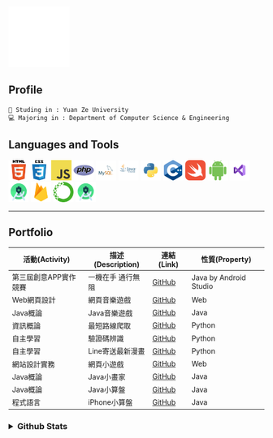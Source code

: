 ![gif from nerdy.dev](https://github.com/axuy312/axuy312/blob/main/hi.gif)  

## Profile 
    🏫 Studing in : Yuan Ze University
    💻 Majoring in : Department of Computer Science & Engineering
    
## Languages and Tools
<img height="40" width="40" src="https://github.com/axuy312/axuy312/blob/main/icon/html.png" /><img height="40" width="40" src="https://github.com/axuy312/axuy312/blob/main/icon/css.png" />
<img height="40" width="40" src="https://github.com/axuy312/axuy312/blob/main/icon/javascript.png" /> 
<img height="40" width="40" src="https://github.com/axuy312/axuy312/blob/main/icon/php.png" /> 
<img height="40" width="40" src="https://github.com/axuy312/axuy312/blob/main/icon/mysql.png" /> 
<img height="40" width="40" src="https://github.com/axuy312/axuy312/blob/main/icon/java.png" /> 
<img height="40" width="40" src="https://github.com/axuy312/axuy312/blob/main/icon/python.png" /> 
<img height="40" width="40" src="https://github.com/axuy312/axuy312/blob/main/icon/cpp.png" /> 
<img height="40" width="40" src="https://github.com/axuy312/axuy312/blob/main/icon/swift.png" /> 
<img height="40" width="40" src="https://github.com/axuy312/axuy312/blob/main/icon/android.png" /> 
<img height="40" width="40" src="https://github.com/axuy312/axuy312/blob/main/icon/visualstudio.png" /> 
<img height="40" width="40" src="https://github.com/axuy312/axuy312/blob/main/icon/androidstudio.png" /> 
<img height="40" width="40" src="https://github.com/axuy312/axuy312/blob/main/icon/firebase.png" /> 
<img height="40" width="40" src="https://github.com/axuy312/axuy312/blob/main/icon/anaconda.png" /> 
<img height="40" width="40" src="https://github.com/axuy312/axuy312/blob/main/icon/androidstudio.png" /> 
 
 
 
-----
    

## Portfolio  
| 活動(Activity) | 描述(Description) | 連結(Link) | 性質(Property) |
| --------- | ---------- | ----------------------------------------------------| ---------|
| 第三屆創意APP實作競賽 | 一機在手 通行無阻 | [GitHub](https://github.com/axuy312/YZU_APP_Contest-YZUPass) | Java by Android Studio |
| Web網頁設計 | 網頁音樂遊戲 | [GitHub](https://github.com/axuy312/Web_1071_FinalProject) | Web |
| Java概論 | Java音樂遊戲 | [GitHub](https://github.com/axuy312/Java_1082_FinalProject) | Java |
| 資訊概論 | 最短路線爬取 | [GitHub](https://github.com/axuy312/Python_1081_HomeworkProject) | Python |
| 自主學習 | 驗證碼辨識 | [GitHub](https://github.com/axuy312/Python_YZU_CAPTCHA-Crawler) | Python |
| 自主學習 | Line寄送最新漫畫 | [GitHub](https://github.com/axuy312/Python_Comic_Crawler-and-Line-sender) | Python |
| 網站設計實務 | 網頁小遊戲 | [GitHub](https://github.com/axuy312/Web_1072_FinalProject) | Web |
| Java概論 | Java小畫家 | [GitHub](https://github.com/axuy312/Java_1082_Paint) | Java |
| Java概論 | Java小算盤 | [GitHub](https://github.com/axuy312/Java_1082_Calculator) | Java |
| 程式語言 | iPhone小算盤 | [GitHub](https://github.com/axuy312/Swift_1082_Calculator) | Java |

<h3><details>
 <summary>Github Stats</summary>
    <img align="center" src="https://github-readme-stats.vercel.app/api?username=axuy312&bg_color=30,e96443,904e95&title_color=fff&text_color=fff" />
    <p></p>
    <img align="center" src="https://github-readme-stats.vercel.app/api/top-langs/?username=axuy312&layout=compact)](https://github.com/anuraghazra/github-readme-stats" />
</details></h3>
